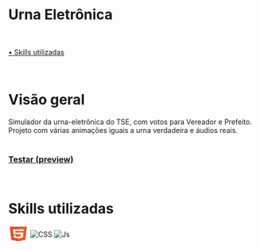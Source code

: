 <div>
<h1>Urna Eletrônica</h1>
</div>

<br>

<p>
 <!-- <a href="#visao">• Visão geral</a> <br> -->
 <a href="#leng">• Skills utilizadas</a>
 <br> 
</p>
<br>

<div id="visao">
<h1>Visão geral</h1>
 Simulador da urna-eletrônica do TSE, com votos para Vereador e Prefeito. Projeto com várias animações iguais a urna verdadeira e áudios reais.
</div>
<br>

<!-- <h1 align="center"> -->
<h3>
<a href="https://gustavofontenele1.github.io/Simulador-de-urna-eletr-nica/" target="_blank">Testar (preview)</a> 
</h3>

<!-- <p align = "center">
  <img src ="assets/img/relogio_readme.jpg" alt = "mockup" />
</p> -->
<br>

<div id="leng">
<h1>Skills utilizadas</h1>

 <img align="center" alt="HTML" height="30" width="40" src="https://raw.githubusercontent.com/devicons/devicon/master/icons/html5/html5-original.svg">
  <img align="center" alt="CSS" height="30" width="40" src="https://cdn.jsdelivr.net/gh/devicons/devicon/icons/css3/css3-original.svg">
  <img align="center" alt="Js" height="30" width="40" src="https://cdn.jsdelivr.net/gh/devicons/devicon/icons/javascript/javascript-original.svg">
  <!-- <img align="center" alt="CSS" height="30" width="40" src="https://cdn.jsdelivr.net/gh/devicons/devicon/icons/sass/sass-original.svg"> -->
</div>
<br>
<br>
<br>

